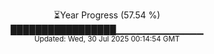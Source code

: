 <p align="center">
⏳Year Progress (57.54 %)<br>
█████████████████▁▁▁▁▁▁▁▁▁▁▁▁▁ <br>
<sub>Updated: Wed, 30 Jul 2025 00:14:54 GMT</sub>
</p>


